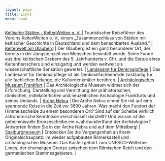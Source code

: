 ```yaml
---
layout: page
title: Links
menu: head
---
```

[Keltische Stätten - KeltenWelten e. V. ](https://www.verein-keltenwelten.de/keltische-staetten/) | Touristischer Reiseführer des Vereins KeltenWelten e. V., einem „Zusammenschluss von Stätten mit keltischer Geschichte in Deutschland und dem benachbarten Ausland.“ 
 |
[Keltenwelt am Glauberg](http://www.keltenwelt-glauberg.de) | Der Glauberg ist ein ganz besonderer Ort, der bereits in der Jungsteinzeit von Menschen besiedelt wurde. Seine Funde aus drei keltischen Gräbern des 5. Jahrhunderts v. Chr. und die Statue eines Keltenherrschers sind einzigartig und werden weltweit als wissenschaftliche Sensation gewertet. 
 | 
[Landesamt für Denkmalpflege](http://www.denkmalpflege-hessen.de) | Das Landesamt für Denkmalpflege ist als Denkmalfachbehörde zuständig für alle fachlichen Belange, die Kulturdenkmäler berühren.
 | 
[Archäologisches Museum Frankfurt](http://www.archaeologisches-museum.frankfurt.de) | Das Archäologische Museum widmet sich der Erforschung, Darstellung und Vermittlung der prähistorischen, römischen, mittelalterlichen und neuzeitlichen Archäologie Frankfurts und seines Umlands.
 | 
[Arche Nebra](http://www.himmelsscheibe-erleben.de) | Die Arche Nebra nimmt Sie mit auf eine spannende Reise in die Zeit vor 3600 Jahren. Was macht den Fundort der Himmelsscheibe zu einem besonderen Ort? Sind auf der Scheibe wirklich astronomische Kenntnisse verschlüsselt darstellt? Und warum ist die geheimnisvolle Bronzescheibe ein »Jahrhundertfund der Archäologie«? Antworten finden Sie in der Arche Nebra und auf dem Mittelberg!
 | 
[Saalburgmuseum](http://www.saalburgmuseum.de) | Entdecken Sie die Vergangenheit an ihrem Originalschauplatz: im wieder aufgebauten Römerkastell und archäologischen Museum. Das Kastell gehört zum UNESCO-Welterbe Limes, der ehemaligen Grenze zwischen dem Römischen Reich und den germanischen Stammesgebieten.
 | 
